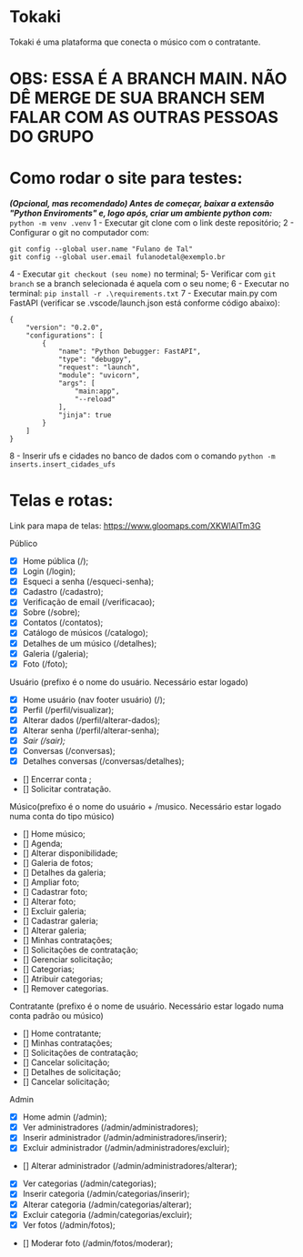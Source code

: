 # Tokaki
Tokaki é uma plataforma que conecta o músico com o contratante. 

# OBS: ESSA É A BRANCH MAIN. NÃO DÊ MERGE DE SUA BRANCH SEM FALAR COM AS OUTRAS PESSOAS DO GRUPO

# Como rodar o site para testes:
_**(Opcional, mas recomendado) Antes de começar, baixar a extensão "Python Enviroments" e, logo após,  criar um ambiente python com:**_ ``` python -m venv .venv```
1 - Executar git clone com o link deste repositório;
2 - Configurar o git no computador com:
```
git config --global user.name "Fulano de Tal"
git config --global user.email fulanodetal@exemplo.br
```
4 - Executar ```git checkout (seu nome)``` no terminal;
5- Verificar com ```git branch``` se a branch selecionada é aquela com o seu nome;
6 - Executar no terminal: ```pip install -r .\requirements.txt```
7 - Executar main.py com FastAPI (verificar se .vscode/launch.json está conforme código abaixo):
```
{
    "version": "0.2.0",
    "configurations": [
        {
            "name": "Python Debugger: FastAPI",
            "type": "debugpy",
            "request": "launch",
            "module": "uvicorn",
            "args": [
                "main:app",
                "--reload"
            ],
            "jinja": true
        }
    ]
}
```
8 - Inserir ufs e cidades no banco de dados com o comando ``` python -m inserts.insert_cidades_ufs ```

# Telas e rotas: 

Link para mapa de telas: https://www.gloomaps.com/XKWlAlTm3G

Público
- [x] Home pública (/);
- [x] Login (/login);
- [x] Esqueci a senha (/esqueci-senha);
- [x] Cadastro (/cadastro);
- [x] Verificação de email (/verificacao);
- [x] Sobre (/sobre);
- [x] Contatos (/contatos);
- [x] Catálogo de músicos (/catalogo);
- [x] Detalhes de um músico (/detalhes);
- [x] Galeria (/galeria);
- [x] Foto (/foto);

Usuário (prefixo é o nome do usuário. Necessário estar logado)

- [x] Home usuário (nav footer usuário) (/);
- [x] Perfil (/perfil/visualizar);
- [x] Alterar dados (/perfil/alterar-dados);
- [x] Alterar senha (/perfil/alterar-senha);
- [x] _Sair (/sair);_
- [x] Conversas (/conversas);
- [x] Detalhes conversas (/conversas/detalhes);
- [] Encerrar conta ;
- [] Solicitar contratação.

Músico(prefixo é o nome do usuário + /musico. Necessário estar logado numa conta do tipo músico)

- [] Home músico;
- [] Agenda;
- [] Alterar disponibilidade;
- [] Galeria de fotos;
- [] Detalhes da galeria;
- [] Ampliar foto;
- [] Сadastrar foto;
- [] Alterar foto;
- [] Excluir galeria;
- [] Cadastrar galeria;
- [] Alterar galeria;
- [] Minhas contratações;
- [] Solicitações de contratação;
- [] Gerenciar solicitação;
- [] Categorias;
- [] Atribuir categorias;
- [] Remover categorias.

Contratante (prefixo é o nome de usuário. Necessário estar logado numa conta padrão ou músico)

- [] Home contratante;
- [] Minhas contratações;
- [] Solicitações de contratação;
- [] Cancelar solicitação;
- [] Detalhes de solicitação;
- [] Cancelar solicitação;

Admin
- [x] Home admin (/admin);
- [x] Ver administradores (/admin/administradores);
- [x] Inserir administrador (/admin/administradores/inserir);
- [x] Excluir administrador (/admin/administradores/excluir);
- [] Alterar administrador (/admin/administradores/alterar);
- [x] Ver categorias (/admin/categorias);
- [x] Inserir categoria (/admin/categorias/inserir);
- [x] Alterar categoria (/admin/categorias/alterar);
- [x] Excluir categoria (/admin/categorias/excluir);
- [x] Ver fotos (/admin/fotos);
- [] Moderar foto (/admin/fotos/moderar);




